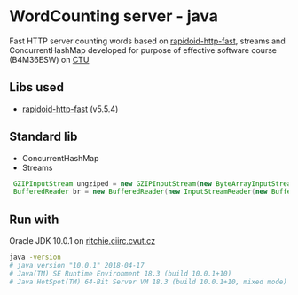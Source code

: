 # WordCounting server - java

Fast HTTP server counting words based on [rapidoid-http-fast](https://www.rapidoid.org/http-fast.html), streams and ConcurrentHashMap 
developed for purpose of effective software course (B4M36ESW) on [CTU](http://www.fel.cvut.cz/en/)

## Libs used
 * [rapidoid-http-fast](https://www.rapidoid.org/http-fast.html) (v5.5.4)

 ## Standard lib
  * ConcurrentHashMap
  * Streams
  ```java
   GZIPInputStream ungziped = new GZIPInputStream(new ByteArrayInputStream(data)); //GZIPInputStream is not buffered
   BufferedReader br = new BufferedReader(new InputStreamReader(new BufferedInputStream(ungziped)));
  ```
 

## Run with 
Oracle JDK 10.0.1 on [ritchie.ciirc.cvut.cz](ritchie.ciirc.cvut.cz)
```bash
java -version
# java version "10.0.1" 2018-04-17
# Java(TM) SE Runtime Environment 18.3 (build 10.0.1+10)
# Java HotSpot(TM) 64-Bit Server VM 18.3 (build 10.0.1+10, mixed mode)
```
